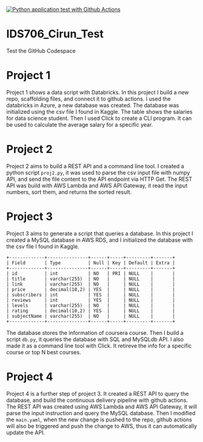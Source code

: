 [![Python application test with Github Actions](https://github.com/nogibjj/IDS706_Cirun_Test/actions/workflows/main.yml/badge.svg)](https://github.com/nogibjj/IDS706_Cirun_Test/actions/workflows/main.yml)
# IDS706_Cirun_Test

Test the GitHub Codespace
# Project 1

Project 1 shows a data script with Databricks. In this project I build a new repo, scaffolding files, and connect it to github actions. I used the databricks in Azure, a new database was created. The database was initialized using the csv file I found in Kaggle. The table shows the salaries for data science student. Then I used Click to create a CLI program. It can be used to calculate the average salary for a specific year.

# Project 2

Project 2 aims to build a REST API and a command line tool. I created a python script `proj2.py`, it was used to parse the csv input file with numpy API, and send the file content to the API endpoint via HTTP Get. The REST API was build with AWS Lambda and AWS API Gateway, it read the input numbers, sort them, and returns the sorted result.

# Project 3

Project 3 aims to generate a script that queries a database. In this project I created a MySQL database in AWS RDS, and I initialized the database with the csv file I found in Kaggle. 
```
+-------------+---------------+------+-----+---------+-------+
| Field       | Type          | Null | Key | Default | Extra |
+-------------+---------------+------+-----+---------+-------+
| id          | int           | NO   | PRI | NULL    |       |
| title       | varchar(255)  | NO   |     | NULL    |       |
| link        | varchar(255)  | NO   |     | NULL    |       |
| price       | decimal(10,2) | YES  |     | NULL    |       |
| subscribers | int           | YES  |     | NULL    |       |
| reviews     | int           | YES  |     | NULL    |       |
| levels      | varchar(255)  | NO   |     | NULL    |       |
| rating      | decimal(10,2) | YES  |     | NULL    |       |
| subjectName | varchar(255)  | NO   |     | NULL    |       |
+-------------+---------------+------+-----+---------+-------+
```
The database stores the information of coursera course. Then I build a script `db.py`, it queries the database with SQL and MySQLdb API. I also made it as a command line tool with Click. It retireve the info for a specific course or top N best courses.

# Project 4

Project 4 is a further step of project 3. It created a REST API to query the database, and build the continuous delivery pipeline with github actions. The REST API was created using AWS Lambda and AWS API Gateway, it will parse the input instruction and query the MySQL database. Then I modified the `main.yaml`, when the new change is pushed to the repo, github actions will also be triggered and push the change to AWS, thus it can automatically update the API.

